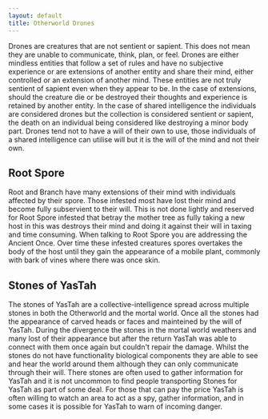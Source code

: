 ```yaml
---
layout: default
title: Otherworld Drones
---
```


Drones are creatures that are not sentient or sapient. This does not mean they are unable to communicate, think, plan, or feel. Drones are either mindless entities that follow a set of rules and have no subjective experience or are extensions of another entity and share their mind, either controlled or an extension of another mind. These entities are not truly sentient of sapient even when they appear to be. In the case of extensions, should the creature die or be destroyed their thoughts and experience is retained by another entity. In the case of shared intelligence the individuals are considered drones but the collection is considered sentient or sapient, the death on an individual being considered like destroying a minor body part. Drones tend not to have a will of their own to use, those individuals of a shared intelligence can utilise will but it is the will of the mind and not their own.

## Root Spore
Root and Branch have many extensions of their mind with individuals affected by their spore. Those infested most have lost their mind and become fully subservient to their will. This is not done lightly and reserved for Root Spore infested that betray the mother tree as fully taking a new host in this was destroys their mind and doing it against their will in taxing and time consuming. When talking to Root Spore you are addressing the Ancient Once. Over time these infested creatures spores overtakes the body of the host until they gain the appearance of a mobile plant, commonly with bark of vines where there was once skin.

## Stones of YasTah
The stones of YasTah are a collective-intelligence spread across multiple stones in both the Otherworld and the mortal world. Once all the stones had the appearance of carved heads or faces and mainteined by the will of YasTah. During the divergence the stones in the mortal world weathers and many lost of their appearance but after the return YasTah was able to connect with them once again but couldn't repair the damage. Whilst the stones do not have functionality biological components they are able to see and hear the world around them although they can only communicate through their will. There stones are often used to gather information for YasTah and it is not uncommon to find people transporting Stones for YasTah as part of some deal. For those that can pay the price YasTah is often willing to watch an area to act as a spy, gather information, and in some cases it is possible for YasTah to warn of incoming danger.
